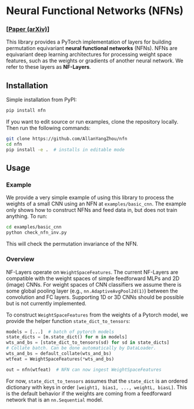 # Neural Functional Networks (NFNs)
### [[Paper (arXiv)](https://arxiv.org/abs/2302.14040)]

This library provides a PyTorch implementation of layers for building permutation equivariant **neural functional networks** (NFNs). NFNs are equivariant deep learning architectures for processing weight space features, such as the weights or gradients of another neural network. We refer to these layers as **NF-Layers**.

## Installation
Simple installation from PyPI:
```bash
pip install nfn
```
If you want to edit source or run examples, clone the repository locally. Then run the following commands:
```bash
git clone https://github.com/AllanYangZhou/nfn
cd nfn
pip install -e .  # installs in editable mode
```

## Usage

### Example
We provide a very simple example of using this library to process the weights of a small CNN using an NFN at `examples/basic_cnn`. The example only shows how to construct NFNs and feed data in, but does not train anything. To run:
```bash
cd examples/basic_cnn
python check_nfn_inv.py
```
This will check the permutation invariance of the NFN.

### Overview
NF-Layers operate on `WeightSpaceFeatures`. The current NF-Layers are compatible with the weight spaces of simple feedforward MLPs and 2D (image) CNNs. For weight spaces of CNN classifiers we assume there is some global pooling layer (e.g., `nn.AdaptiveAvgPool2d(1)`) between the convolution and FC layers. Supporting 1D or 3D CNNs should be possible but is not currently implemented.

To construct `WeightSpaceFeatures` from the weights of a Pytorch model, we provide the helper function `state_dict_to_tensors`:
```python
models = [...]  # batch of pytorch models
state_dicts = [m.state_dict() for m in models]
wts_and_bs = [state_dict_to_tensors(sd) for sd in state_dicts]
# Collate batch. Can be done automatically by DataLoader.
wts_and_bs = default_collate(wts_and_bs)
wtfeat = WeightSpaceFeatures(*wts_and_bs)

out = nfn(wtfeat)  # NFN can now ingest WeightSpaceFeatures
```
For now, `state_dict_to_tensors` assumes that the `state_dict` is an ordered dictionary with keys in order `[weight1, bias1, ..., weightL, biasL]`. This is the default behavior if the weights are coming from a feedforward network that is an `nn.Sequential` model.
